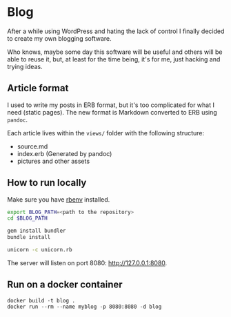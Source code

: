 Blog
====
After a while using WordPress and hating the lack of control I finally decided to create my own blogging software.

Who knows, maybe some day this software will be useful and others will be able to reuse it, but, at least for the time being, it's for me, just hacking and trying ideas.

## Article format
I used to write my posts in ERB format, but it's too complicated for what I need (static pages). The new format is Markdown converted to ERB using `pandoc`.

Each article lives within the `views/` folder with the following structure:
- source.md
- index.erb (Generated by pandoc)
- pictures and other assets

## How to run locally
Make sure you have [rbenv](https://github.com/rbenv/rbenv) installed.
```sh
export BLOG_PATH=<path to the repository>
cd $BLOG_PATH

gem install bundler
bundle install

unicorn -c unicorn.rb
```

The server will listen on port 8080: http://127.0.0.1:8080.

## Run on a docker container
```
docker build -t blog .
docker run --rm --name myblog -p 8080:8080 -d blog
```

